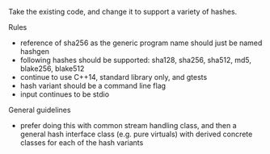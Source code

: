 Take the existing code, and change it to support a variety of hashes.

Rules
 - reference of sha256 as the generic program name should just be named hashgen
 - following hashes should be supported: sha128, sha256, sha512, md5, blake256, blake512
 - continue to use C++14, standard library only, and gtests
 - hash variant should be a command line flag
 - input continues to be stdio

General guidelines
 - prefer doing this with common stream handling class, and then a general hash interface class (e.g. pure virtuals) with derived concrete classes for each of the hash variants 